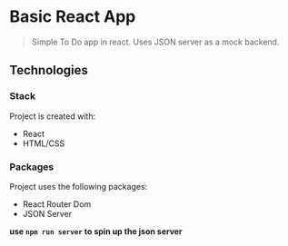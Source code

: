 # Basic React App

> Simple To Do app in react. Uses JSON server as a mock backend.


## Technologies

### Stack
Project is created with: 
* React
* HTML/CSS

### Packages
Project uses the following packages: 
* React Router Dom
* JSON Server

**use `npm run server` to spin up the json server**
